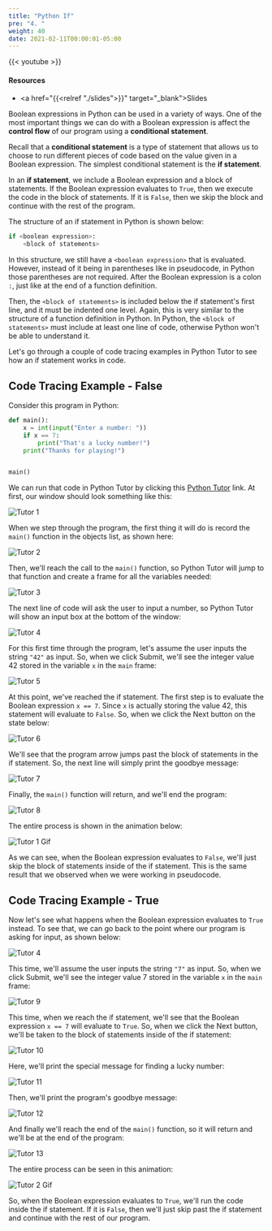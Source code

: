 ```yaml
---
title: "Python If"
pre: "4. "
weight: 40
date: 2021-02-11T00:00:01-05:00
---
```


{{< youtube >}}

#### Resources

* <a href="{{<relref "./slides">}}" target="_blank">Slides</a>

Boolean expressions in Python can be used in a variety of ways. One of the most important things we can do with a Boolean expression is affect the **control flow** of our program using a **conditional statement**.

Recall that a **conditional statement** is a type of statement that allows us to choose to run different pieces of code based on the value given in a Boolean expression. The simplest conditional statement is the **if statement**. 

In an **if statement**, we include a Boolean expression and a block of statements. If the Boolean expression evaluates to `True`, then we execute the code in the block of statements. If it is `False`, then we skip the block and continue with the rest of the program.

The structure of an if statement in Python is shown below:

```python
if <boolean expression>:
    <block of statements>
```

In this structure, we still have a `<boolean expression>` that is evaluated. However, instead of it being in parentheses like in pseudocode, in Python those parentheses are not required. After the Boolean expression is a colon `:`, just like at the end of a function definition. 

Then, the `<block of statements>` is included below the if statement's first line, and it must be indented one level. Again, this is very similar to the structure of a function definition in Python. In Python, the `<block of statements>` must include at least one line of code, otherwise Python won't be able to understand it. 

Let's go through a couple of code tracing examples in Python Tutor to see how an if statement works in code.

## Code Tracing Example - False

Consider this program in Python:

```python
def main():
    x = int(input("Enter a number: "))
    if x == 7:
        print("That's a lucky number!")
    print("Thanks for playing!")


main()
```

We can run that code in Python Tutor by clicking this [Python Tutor](https://pythontutor.com/visualize.html#code=def%20main%28%29%3A%0A%20%20%20%20x%20%3D%20int%28input%28%22Enter%20a%20number%3A%20%22%29%29%0A%20%20%20%20if%20x%20%3D%3D%207%3A%0A%20%20%20%20%20%20%20%20print%28%22That's%20a%20lucky%20number!%22%29%0A%20%20%20%20print%28%22Thanks%20for%20playing!%22%29%0A%0A%0Amain%28%29&cumulative=false&curInstr=0&heapPrimitives=nevernest&mode=display&origin=opt-frontend.js&py=3&rawInputLstJSON=%5B%5D&textReferences=false) link. At first, our window should look something like this:

![Tutor 1](/cc110/images/lab7/tutor5_1.png)

When we step through the program, the first thing it will do is record the `main()` function in the objects list, as shown here:

![Tutor 2](/cc110/images/lab7/tutor5_2.png)

Then, we'll reach the call to the `main()` function, so Python Tutor will jump to that function and create a frame for all the variables needed:

![Tutor 3](/cc110/images/lab7/tutor5_3.png)

The next line of code will ask the user to input a number, so Python Tutor will show an input box at the bottom of the window:

![Tutor 4](/cc110/images/lab7/tutor5_4.png)

For this first time through the program, let's assume the user inputs the string `"42"` as input. So, when we click Submit, we'll see the integer value $42$ stored in the variable `x` in the `main` frame:

![Tutor 5](/cc110/images/lab7/tutor5_5.png)

At this point, we've reached the if statement. The first step is to evaluate the Boolean expression `x == 7`. Since `x` is actually storing the value $42$, this statement will evaluate to `False`. So, when we click the Next button on the state below:

![Tutor 6](/cc110/images/lab7/tutor5_6.png)

We'll see that the program arrow jumps past the block of statements in the if statement. So, the next line will simply print the goodbye message:

![Tutor 7](/cc110/images/lab7/tutor5_7.png)

Finally, the `main()` function will return, and we'll end the program:

![Tutor 8](/cc110/images/lab7/tutor5_8.png)

The entire process is shown in the animation below:

![Tutor 1 Gif](/cc110/images/lab7/tutor5_1.gif)

As we can see, when the Boolean expression evaluates to `False`, we'll just skip the block of statements inside of the if statement. This is the same result that we observed when we were working in pseudocode. 

## Code Tracing Example - True

Now let's see what happens when the Boolean expression evaluates to `True` instead. To see that, we can go back to the point where our program is asking for input, as shown below:

![Tutor 4](/cc110/images/lab7/tutor5_4.png)

This time, we'll assume the user inputs the string `"7"` as input. So, when we click Submit, we'll see the integer value $7$ stored in the variable `x` in the `main` frame:

![Tutor 9](/cc110/images/lab7/tutor5_9.png)

This time, when we reach the if statement, we'll see that the Boolean expression `x == 7` will evaluate to `True`. So, when we click the Next button, we'll be taken to the block of statements inside of the if statement:

![Tutor 10](/cc110/images/lab7/tutor5_10.png)

Here, we'll print the special message for finding a lucky number:

![Tutor 11](/cc110/images/lab7/tutor5_11.png)

Then, we'll print the program's goodbye message:

![Tutor 12](/cc110/images/lab7/tutor5_12.png)

And finally we'll reach the end of the `main()` function, so it will return and we'll be at the end of the program:

![Tutor 13](/cc110/images/lab7/tutor5_13.png)

The entire process can be seen in this animation:

![Tutor 2 Gif](/cc110/images/lab7/tutor5_2.gif)

So, when the Boolean expression evaluates to `True`, we'll run the code inside the if statement. If it is `False`, then we'll just skip past the if statement and continue with the rest of our program. 
